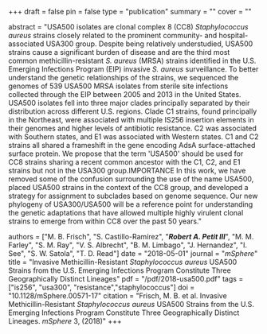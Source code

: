 +++
draft = false
pin = false
type = "publication"
summary = ""
cover = ""

abstract = "USA500 isolates are clonal complex 8 (CC8) *Staphylococcus aureus* strains closely related to the prominent community- and hospital-associated USA300 group. Despite being relatively understudied, USA500 strains cause a significant burden of disease and are the third most common methicillin-resistant *S. aureus* (MRSA) strains identified in the U.S. Emerging Infections Program (EIP) invasive *S. aureus* surveillance. To better understand the genetic relationships of the strains, we sequenced the genomes of 539 USA500 MRSA isolates from sterile site infections collected through the EIP between 2005 and 2013 in the United States. USA500 isolates fell into three major clades principally separated by their distribution across different U.S. regions. Clade C1 strains, found principally in the Northeast, were associated with multiple IS256 insertion elements in their genomes and higher levels of antibiotic resistance. C2 was associated with Southern states, and E1 was associated with Western states. C1 and C2 strains all shared a frameshift in the gene encoding AdsA surface-attached surface protein. We propose that the term 'USA500' should be used for CC8 strains sharing a recent common ancestor with the C1, C2, and E1 strains but not in the USA300 group.IMPORTANCE In this work, we have removed some of the confusion surrounding the use of the name USA500, placed USA500 strains in the context of the CC8 group, and developed a strategy for assignment to subclades based on genome sequence. Our new phylogeny of USA300/USA500 will be a reference point for understanding the genetic adaptations that have allowed multiple highly virulent clonal strains to emerge from within CC8 over the past 50 years."

authors = ["M. B. Frisch", "S. Castillo-Ramı́rez", "***Robert A. Petit III***", "M. M. Farley", "S. M. Ray", "V. S. Albrecht", "B. M. Limbago", "J. Hernandez", "I. See", "S. W. Satola", "T. D. Read"]
date = "2018-05-01"
journal = "*mSphere*"
title = "Invasive Methicillin-Resistant *Staphylococcus aureus* USA500 Strains from the U.S. Emerging Infections Program Constitute Three Geographically Distinct Lineages"
pdf = "/pdf/2018-usa500.pdf"
tags =  ["is256", "usa300", "resistance","staphylococcus"]
doi = "10.1128/mSphere.00571-17"
citation = "Frisch, M. B. et al. Invasive Methicillin-Resistant *Staphylococcus aureus* USA500 Strains from the U.S. Emerging Infections Program Constitute Three Geographically Distinct Lineages. *mSphere* 3, (2018)"
+++
